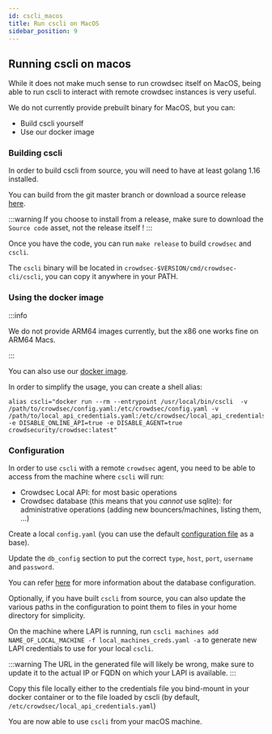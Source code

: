 ```yaml
---
id: cscli_macos
title: Run cscli on MacOS
sidebar_position: 9
---
```


## Running cscli on macos

While it does not make much sense to run crowdsec itself on MacOS, being able to run cscli to interact with remote crowdsec instances is very useful.

We do not currently provide prebuilt binary for MacOS, but you can:
 - Build cscli yourself
 - Use our docker image

### Building cscli

In order to build cscli from source, you will need to have at least golang 1.16 installed.

You can build from the git master branch or download a source release [here](https://github.com/crowdsecurity/crowdsec/releases).

:::warning
  If you choose to install from a release, make sure to download the `Source code` asset, not the release itself !
:::

Once you have the code, you can run `make release` to build `crowdsec` and `cscli`.

The `cscli` binary will be located in `crowdsec-$VERSION/cmd/crowdsec-cli/cscli`, you can copy it anywhere in your PATH.

### Using the docker image

:::info

We do not provide ARM64 images currently, but the x86 one works fine on ARM64 Macs.

:::

You can also use our [docker image](https://hub.docker.com/r/crowdsecurity/crowdsec).

In order to simplify the usage, you can create a shell alias:
```shell
alias cscli="docker run --rm --entrypoint /usr/local/bin/cscli  -v /path/to/crowdsec/config.yaml:/etc/crowdsec/config.yaml -v /path/to/local_api_credentials.yaml:/etc/crowdsec/local_api_credentials.yaml -e DISABLE_ONLINE_API=true -e DISABLE_AGENT=true crowdsecurity/crowdsec:latest"
```


### Configuration

In order to use `cscli` with a remote `crowdsec` agent, you need to be able to access from the machine where `cscli` will run:
  - Crowdsec Local API: for most basic operations
  - Crowdsec database (this means that you *cannot* use sqlite): for administrative operations (adding new bouncers/machines, listing them, ...)

Create a local `config.yaml` (you can use the default [configuration file](https://github.com/crowdsecurity/crowdsec/blob/master/config/config.yaml) as a base).

Update the `db_config` section to put the correct `type`, `host`, `port`, `username` and `password`.

You can refer [here](/docs/next/local_api/database) for more information about the database configuration.

Optionally, if you have built `cscli` from source, you can also update the various paths in the configuration to point them to files in your home directory for simplicity.  

On the machine where LAPI is running, run `cscli machines add NAME_OF_LOCAL_MACHINE -f local_machines_creds.yaml -a` to generate new LAPI credentials to use for your local `cscli`.

:::warning
The URL in the generated file will likely be wrong, make sure to update it to the actual IP or FQDN on which your LAPI is available.
:::

Copy this file locally either to the credentials file you bind-mount in your docker container or to the file loaded by cscli (by default, `/etc/crowdsec/local_api_credentials.yaml`)

You are now able to use `cscli` from your macOS machine.